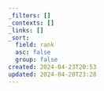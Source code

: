 ```yaml
---
_filters: []
_contexts: []
_links: []
_sort:
  field: rank
  asc: false
  group: false
created: 2024-04-23T20:53
updated: 2024-04-20T23:28
---
```

